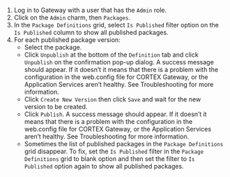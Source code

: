 
1. Log in to Gateway with a user that has the `Admin` role.
1. Click on the `Admin` charm, then `Packages`.
1. In the `Package Definitions` grid, select `Is Published` filter option on the `Is Published` column to show all published packages.
1. For each published package version:
    * Select the package.
    * Click  `Unpublish` at the bottom of the `Definition` tab and click `Unpublish` on the confirmation pop-up dialog. A success message should appear. If it doesn’t it means that there is a problem with the configuration in the web.config file for CORTEX Gateway, or the Application Services aren’t healthy. See Troubleshooting for more information.
    * Click `Create New Version` then click `Save` and wait for the new version to be created.
    * Click `Publish`. A success message should appear. If it doesn’t it means that there is a problem with the configuration in the web.config file for CORTEX Gateway, or the Application Services aren’t healthy. See Troubleshooting for more information.
    * Sometimes the list of published packages in the `Package Definitions` grid disappear. To fix, set the `Is Published` filter in the `Package Definitions` grid to blank option and then set the filter to `Is Published` option again to show all published packages.
